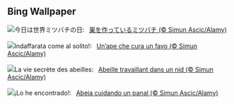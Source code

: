 ## Bing Wallpaper
![](https://www.bing.com/th?id=OHR.HoneycombBee_JA-JP0520778035_UHD.jpg&w=1000)今日は世界ミツバチの日:&nbsp;&ensp;[巣を作っているミツバチ (© Simun Ascic/Alamy)](https://www.bing.com/th?id=OHR.HoneycombBee_JA-JP0520778035_UHD.jpg)
<br><br/>
![](https://www.bing.com/th?id=OHR.HoneycombBee_IT-IT9529563707_UHD.jpg&w=1000)Indaffarata come al solito!:&nbsp;&ensp;[Un’ape che cura un favo (© Simun Ascic/Alamy)](https://www.bing.com/th?id=OHR.HoneycombBee_IT-IT9529563707_UHD.jpg)
<br><br/>
![](https://www.bing.com/th?id=OHR.HoneycombBee_FR-FR7652566648_UHD.jpg&w=1000)La vie secrète des abeilles:&nbsp;&ensp;[Abeille travaillant dans un nid (© Simun Ascic/Alamy)](https://www.bing.com/th?id=OHR.HoneycombBee_FR-FR7652566648_UHD.jpg)
<br><br/>
![](https://www.bing.com/th?id=OHR.HoneycombBee_ES-ES4459802642_UHD.jpg&w=1000)¡Lo he encontrado!:&nbsp;&ensp;[Abeja cuidando un panal (© Simun Ascic/Alamy)](https://www.bing.com/th?id=OHR.HoneycombBee_ES-ES4459802642_UHD.jpg)
<br><br/>
